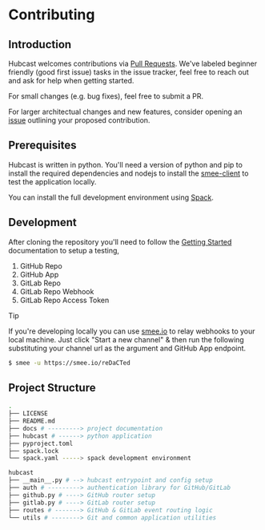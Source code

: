 # Contributing
## Introduction
Hubcast welcomes contributions via [Pull Requests](https://github.com/LLNL/hubcast/pulls).
We've labeled beginner friendly (good first issue) tasks in the issue tracker, feel free
to reach out and ask for help when getting started.

For small changes (e.g. bug fixes), feel free to submit a PR.

For larger architectual changes and new features, consider opening an
[issue](https://github.com/LLNL/hubcast/issues/new?template=issue-feature-request.md) outlining your
proposed contribution.

## Prerequisites
Hubcast is written in python. You'll need a version of python and pip to
install the required dependencies and nodejs to install the
[smee-client](https://www.npmjs.com/package/smee-client) to test the application locally.

You can install the full development environment using [Spack](spack-develop.md).

## Development
After cloning the repository you'll need to follow the [Getting Started](getting-started.md)
documentation to setup a testing,
1. GitHub Repo
2. GitHub App
3. GitLab Repo
4. GitLab Repo Webhook
5. GitLab Repo Access Token

> [!TIP]
> If you're developing locally you can use [smee.io](https://smee.io) to relay
> webhooks to your local machine. Just click "Start a new channel" & then run
> the following substituting your channel url as the argument and GitHub App
> endpoint.
>
> ```bash
> $ smee -u https://smee.io/reDaCTed
> ```

## Project Structure
```bash
.
├── LICENSE
├── README.md
├── docs # ---------> project documentation
├── hubcast # ------> python application
├── pyproject.toml
├── spack.lock
└── spack.yaml -----> spack development environment
```
```bash
hubcast
├── __main__.py # --> hubcast entrypoint and config setup
├── auth # ---------> authentication library for GitHub/GitLab
├── github.py # ----> GitHub router setup
├── gitlab.py # ----> GitLab router setup
├── routes # -------> GitHub & GitLab event routing logic
└── utils # --------> Git and common application utilities
```
